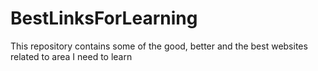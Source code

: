 # BestLinksForLearning
This repository contains some of the good, better and the best websites related to area I need to learn
